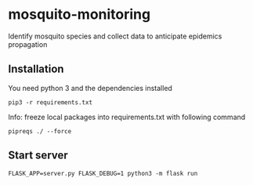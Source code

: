 # mosquito-monitoring
Identify mosquito species and collect data to anticipate epidemics propagation

## Installation

You need python 3 and the dependencies installed 

```
pip3 -r requirements.txt
```

Info: freeze local packages into requirements.txt with following command

```
pipreqs ./ --force      
```

## Start server

```
FLASK_APP=server.py FLASK_DEBUG=1 python3 -m flask run
```